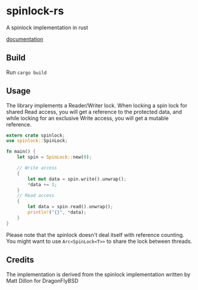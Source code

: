spinlock-rs
===========

A spinlock implementation in rust

[documentation](http://jorisgio.github.io/spinlock.rs/spinlock/)

Build
-----

Run `cargo build`

Usage
-----

The library implements a Reader/Writer lock. When locking a spin lock for shared
Read access, you will get a reference to the protected data, and while locking
for an exclusive Write access, you will get a mutable reference.

```rust
extern crate spinlock;
use spinlock::SpinLock;

fn main() {
	let spin = SpinLock::new(0);

	// Write access
	{
		let mut data = spin.write().unwrap();
		*data += 1;
	}
	// Read access
	{
		let data = spin.read().unwrap();
		println!("{}", *data);
	}
}
```

Please note that the spinlock doesn't deal itself with reference counting. You
might want to use `Arc<SpinLock<T>>` to share the lock between threads.

Credits
-------

The implementation is derived from the spinlock implementation written by Matt
Dillon for DragonFlyBSD
